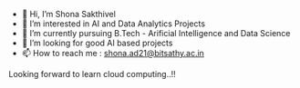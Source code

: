 - 👋 Hi, I’m Shona Sakthivel
- 👀 I’m interested in AI and Data Analytics Projects
- 🌱 I’m currently pursuing B.Tech - Arificial Intelligence and Data Science
- 💞️ I’m looking for good AI based projects
- 📫 How to reach me : shona.ad21@bitsathy.ac.in

Looking forward to learn cloud computing..!!

<!---
sakthivelshona/sakthivelshona is a ✨ special ✨ repository because its `README.md` (this file) appears on your GitHub profile.
You can click the Preview link to take a look at your changes.
--->
